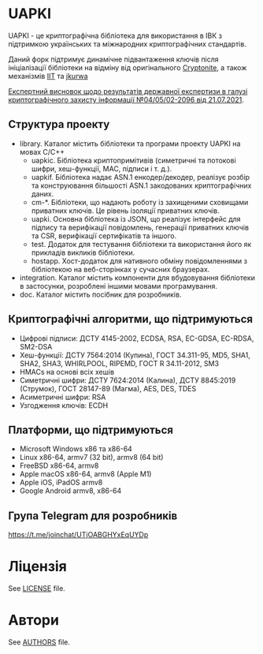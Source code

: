 # UAPKI

UAPKI - це криптографічна бібліотека для використання в ІВК з підтримкою українських та міжнародних криптографічних стандартів.

Даний форк підтримує динамічне підвантаження ключів після ініціалізації бібліотеки на відміну від оригінального [Cryptonite](https://github.com/privat-it/cryptonite), а також механізмів [IIT](https://iit.com.ua/) та [jkurwa](https://github.com/dstucrypt/jkurwa)

[Експертний висновок щодо результатів державної експертизи в галузі криптографічного захисту інформації №04/05/02-2096 від 21.07.2021](https://data.gov.ua/dataset/7b0d45fe-75eb-4d14-9792-59e440305678).

## Структура проекту

+ library. Каталог містить бібліотеки та програми проекту UAPKI на мовах C/C++
  + uapkic. Бібліотека криптопримітивів (симетричні та потокові шифри, хеш-функції, MAC, підписи і т. д.).
  + uapkif. Бібліотека надає ASN.1 енкодер/декодер, реалізує розбір та конструювання більшості ASN.1 закодованих криптографічних даних.
  + cm-*. Бібліотеки, що надають роботу із захищеними сховищами приватних ключів. Це рівень ізоляції приватних ключів.
  + uapki. Основна бібліотека із JSON, що реалізує інтерфейс для підпису та верифікації повідомлень, генерації приватних ключів та CSR, верифікації сертифікатів та іншого.
  + test. Додаток для тестування бібліотеки та використання його як прикладів викликів бібліотеки.
  + hostapp. Хост-додаток для нативного обміну повідомленнями з бібліотекою на веб-сторінках у сучасних браузерах.
+ integration. Каталог містить компоненти для вбудовування бібліотеки в застосунки, розроблені іншими мовами програмування.
+ doc. Каталог містить посібник для розробників.

## Криптографічні алгоритми, що підтримуються

+ Цифрові підписи: ДСТУ 4145-2002, ECDSA, RSA, EC-GDSA, EC-RDSA, SM2-DSA
+ Хеш-функції: ДСТУ 7564:2014 (Купина), ГОСТ 34.311-95, MD5, SHA1, SHA2, SHA3, WHIRLPOOL, RIPEMD, ГОСТ R 34.11-2012, SM3
+ HMACs на основі всіх хешів
+ Симетричні шифри: ДСТУ 7624:2014 (Калина), ДСТУ 8845:2019 (Струмок), ГОСТ 28147-89 (Магма), AES, DES, TDES
+ Асиметричні шифри: RSA
+ Узгодження ключів: ECDH

## Платформи, що підтримуються

+ Microsoft Windows x86 та x86-64
+ Linux x86-64, armv7 (32 bit), armv8 (64 bit)
+ FreeBSD x86-64, armv8
+ Apple macOS x86-64, armv8 (Apple M1)
+ Apple iOS, iPadOS armv8
+ Google Android armv8, x86-64

## Група Telegram для розробників
https://t.me/joinchat/UTjOABGHYxEqUYDp

# Ліцензія
See [LICENSE](LICENSE) file.

# Автори
See [AUTHORS](AUTHORS) file.
